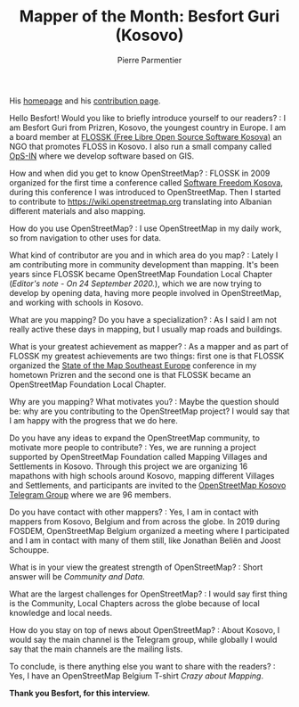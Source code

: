 ﻿---
title: "Mapper of the Month: Besfort Guri (Kosovo)"
categories: ["motm"]
author: Pierre Parmentier
---

His [homepage](https://www.openstreetmap.org/user/BesfortGuri) and his [contribution page](https://hdyc.neis-one.org/?BesfortGuri).

Hello Besfort! Would you like to briefly introduce yourself to our readers?
: I am Besfort Guri from Prizren, Kosovo, the youngest country in Europe. I am a board member at [FLOSSK (Free Libre Open Source Software Kosova)][1] an NGO that promotes FLOSS in Kosovo. I also run a small company called [OpS-IN][2] where we develop software based on GIS.

How and when did you get to know OpenStreetMap?
: FLOSSK in 2009 organized for the first time a conference called [Software Freedom Kosova][3], during this conference I was introduced to OpenStreetMap. Then I started to contribute to <https://wiki.openstreetmap.org> translating into Albanian different materials and also mapping.

How do you use OpenStreetMap?
: I use OpenStreetMap in my daily work, so from navigation to other uses for data.

What kind of contributor are you and in which area do you map?
: Lately I am contributing more in community development than mapping. It's been years since FLOSSK became OpenStreetMap Foundation Local Chapter (*Editor's note - On 24 September 2020.*), which we are now trying to develop by opening data, having more people involved in OpenStreetMap, and working with schools in Kosovo.

What are you mapping? Do you have a specialization?
: As I said I am not really active these days in mapping, but I usually map roads and buildings.

What is your greatest achievement as mapper?
: As a mapper and as part of FLOSSK my greatest achievements are two things: first one is that FLOSSK organized the [State of the Map Southeast Europe][4] conference in my hometown Prizren and the second one is that FLOSSK became an OpenStreetMap Foundation Local Chapter.

Why are you mapping? What motivates you?
: Maybe the question should be: why are you contributing to the OpenStreetMap project? I would say that I am happy with the progress that we do here.

Do you have any ideas to expand the OpenStreetMap community, to motivate more people to contribute?
: Yes, we are running a project supported by OpenStreetMap Foundation called Mapping Villages and Settlements in Kosovo. Through this project we are organizing 16 mapathons with high schools around Kosovo, mapping different Villages and Settlements, and participants are invited to the [OpenStreetMap Kosovo Telegram Group][5] where we are 96 members.

Do you have contact with other mappers?
: Yes, I am in contact with mappers from Kosovo, Belgium and from across the globe. In 2019 during FOSDEM, OpenStreetMap Belgium organized a meeting where I participated and I am in contact with many of them still, like Jonathan Beliën and Joost Schouppe.

What is in your view the greatest strength of OpenStreetMap?
: Short answer will be _Community and Data_.

What are the largest challenges for OpenStreetMap?
: I would say first thing is the Community, Local Chapters across the globe because of local knowledge and local needs.

How do you stay on top of news about OpenStreetMap?
: About Kosovo, I would say the main channel is the Telegram group, while globally I would say that the main channels are the mailing lists.

To conclude, is there anything else you want to share with the readers?
: Yes, I have an OpenStreetMap Belgium T-shirt _Crazy about Mapping_.

**Thank you Besfort, for this interview.**

[1]: https://www.flossk.org
[2]: https://ops-in.net/
[3]: https://sfk.flossk.org/
[4]: https://sotmsee.org/
[5]: https://t.me/osmkosovo
